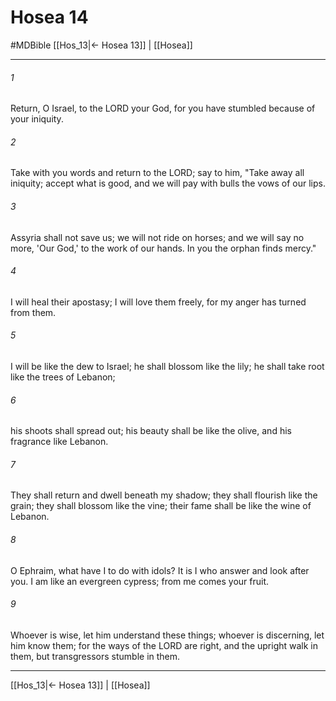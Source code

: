 # Hosea 14
#MDBible
[[Hos_13|← Hosea 13]] | [[Hosea]]

***

###### 1 
Return, O Israel, to the LORD your God, for you have stumbled because of your iniquity. 

###### 2 
Take with you words and return to the LORD; say to him, "Take away all iniquity; accept what is good, and we will pay with bulls the vows of our lips. 

###### 3 
Assyria shall not save us; we will not ride on horses; and we will say no more, 'Our God,' to the work of our hands. In you the orphan finds mercy." 

###### 4 
I will heal their apostasy; I will love them freely, for my anger has turned from them. 

###### 5 
I will be like the dew to Israel; he shall blossom like the lily; he shall take root like the trees of Lebanon; 

###### 6 
his shoots shall spread out; his beauty shall be like the olive, and his fragrance like Lebanon. 

###### 7 
They shall return and dwell beneath my shadow; they shall flourish like the grain; they shall blossom like the vine; their fame shall be like the wine of Lebanon. 

###### 8 
O Ephraim, what have I to do with idols? It is I who answer and look after you. I am like an evergreen cypress; from me comes your fruit. 

###### 9 
Whoever is wise, let him understand these things; whoever is discerning, let him know them; for the ways of the LORD are right, and the upright walk in them, but transgressors stumble in them. 

***

[[Hos_13|← Hosea 13]] | [[Hosea]]
